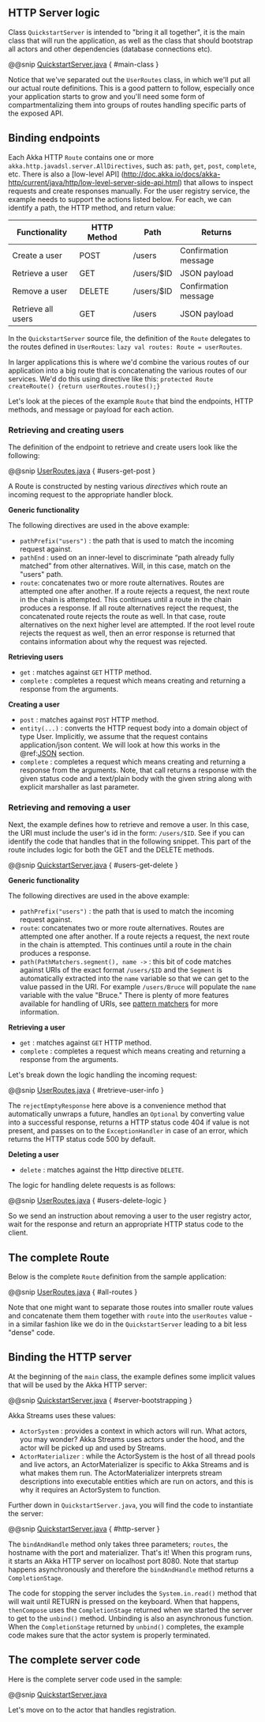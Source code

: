 HTTP Server logic
-----------------

Class `QuickstartServer` is intended to "bring it all together", it is the main class that will run the application, as well 
as the class that should bootstrap all actors and other dependencies (database connections etc). 

@@snip [QuickstartServer.java]($g8src$/java/com/lightbend/akka/http/sample/QuickstartServer.java) { #main-class }

Notice that we've separated out the `UserRoutes` class, in which we'll put all our actual route definitions.
This is a good pattern to follow, especially once your application starts to grow and you'll need some form of 
compartmentalizing them into groups of routes handling specific parts of the exposed API.


## Binding endpoints

Each Akka HTTP `Route` contains one or more `akka.http.javadsl.server.AllDirectives`, such as:
`path`, `get`, `post`, `complete`, etc. There is also a [low-level API]
(http://doc.akka.io/docs/akka-http/current/java/http/low-level-server-side-api.html) that allows
to inspect requests and create responses manually. For the user registry service, the example needs
to support the actions listed below. For each, we can identify a path, the HTTP method, and return value:

| Functionality      | HTTP Method | Path       | Returns              |
|--------------------|-------------|------------|----------------------|
| Create a user      | POST        | /users     | Confirmation message |
| Retrieve a user    | GET         | /users/$ID | JSON payload         |
| Remove a user      | DELETE      | /users/$ID | Confirmation message |
| Retrieve all users | GET         | /users     | JSON payload         |

In the `QuickstartServer` source file, the definition of the `Route` delegates to the routes defined in `UserRoutes`:
`lazy val routes: Route = userRoutes`.

In larger applications this is where we'd combine the various routes of our application into a big route that is concatenating
the various routes of our services. We'd do this using directive like this:
` protected Route createRoute() {return userRoutes.routes();} `

Let's look at the pieces of the example `Route` that bind the endpoints, HTTP methods, and message or payload
for each action.

### Retrieving and creating users

The definition of the endpoint to retrieve and create users look like the following:

@@snip [UserRoutes.java]($g8src$/java/com/lightbend/akka/http/sample/UserRoutes.java) { #users-get-post }

A Route is constructed by nesting various *directives* which route an incoming request to the appropriate handler block.

**Generic functionality**

The following directives are used in the above example:

* `pathPrefix("users")` : the path that is used to match the incoming request against.
* `pathEnd` : used on an inner-level to discriminate “path already fully matched” from other alternatives. Will, in this 
case, match on the "users" path.
* `route`: concatenates two or more route alternatives. Routes are attempted one after another. If a route rejects a request,
the next route in the chain is attempted. This continues until a route in the chain produces a response. If all route
alternatives reject the request, the concatenated route rejects the route as well. In that case, route alternatives on
the next higher level are attempted. If the root level route rejects the request as well, then an error response is
returned that contains information about why the request was rejected.

**Retrieving users**

* `get` : matches against `GET` HTTP method.
* `complete` : completes a request which means creating and returning a response from the arguments.

**Creating a user**

* `post` : matches against `POST` HTTP method.
* `entity(...)` : converts the HTTP request body into a domain object of type User. Implicitly, we assume that
the request contains application/json content. We will look at how this works in the @ref:[JSON](json.md) section.
* `complete` : completes a request which means creating and returning a response from the arguments. Note, that call 
returns a response with the given status code and a text/plain body with the given string along with explicit
marshaller as last parameter.

### Retrieving and removing a user

Next, the example defines how to retrieve and remove a user. In this case, the URI must include the user's id in
the form: `/users/$ID`. See if you can identify the code that handles that in the following snippet. This part of the route
includes logic for both the GET and the DELETE methods.

@@snip [QuickstartServer.java]($g8src$/java/com/lightbend/akka/http/sample/UserRoutes.java) { #users-get-delete }

**Generic functionality**

The following directives are used in the above example:

* `pathPrefix("users")` : the path that is used to match the incoming request against.
* `route`: concatenates two or more route alternatives. Routes are attempted one after another. If a route rejects a
request, the next route in the chain is attempted. This continues until a route in the chain produces a response.
* `path(PathMatchers.segment(), name ->` : this bit of code matches against URIs of the exact format `/users/$ID` and the
`Segment` is automatically extracted into the `name` variable so that we can get to the value passed in the URI.
For example `/users/Bruce` will populate the `name` variable with the value "Bruce." There is plenty of more features
available for handling of URIs, see
[pattern matchers](http://doc.akka.io/docs/akka-http/current/java/http/routing-dsl/path-matchers.html#basic-pathmatchers)
for more information.

**Retrieving a user**

* `get` : matches against `GET` HTTP method.
* `complete` : completes a request which means creating and returning a response from the arguments.

Let's break down the logic handling the incoming request:

@@snip [UserRoutes.java]($g8src$/java/com/lightbend/akka/http/sample/UserRoutes.java) { #retrieve-user-info }

The `rejectEmptyResponse` here above is a convenience method that automatically unwraps a future, handles an `Optional`
by converting value into a successful response, returns a HTTP status code 404 if value is not present, and passes on to the
`ExceptionHandler` in case of an error, which returns the HTTP status code 500 by default.

**Deleting a user**

* `delete` : matches against the Http directive `DELETE`.

The logic for handling delete requests is as follows:

@@snip [UserRoutes.java]($g8src$/java/com/lightbend/akka/http/sample/UserRoutes.java) { #users-delete-logic }

So we send an instruction about removing a user to the user registry actor, wait for the response and return an
appropriate HTTP status code to the client.


## The complete Route

Below is the complete `Route` definition from the sample application:

@@snip [UserRoutes.java]($g8src$/java/com/lightbend/akka/http/sample/UserRoutes.java) { #all-routes }

Note that one might want to separate those routes into smaller route values and concatenate them them together with 
`route` into the `userRoutes` value - in a similar fashion like we do in the `QuickstartServer` leading to a bit less "dense" code.

## Binding the HTTP server

At the beginning of the `main` class, the example defines some implicit values that will be used by the Akka HTTP server:

@@snip [QuickstartServer.java]($g8src$/java/com/lightbend/akka/http/sample/QuickstartServer.java) { #server-bootstrapping }

Akka Streams uses these values:

* `ActorSystem` : provides a context in which actors will run. What actors, you may wonder? Akka Streams uses actors
 under the hood, and the actor will be picked up and used by Streams.
* `ActorMaterializer` : while the ActorSystem is the host of all thread pools and live actors, an ActorMaterializer
is specific to Akka Streams and is what makes them run. The ActorMaterializer interprets stream descriptions into
executable entities which are run on actors, and this is why it requires an ActorSystem to function.

Further down in `QuickstartServer.java`, you will find the code to instantiate the server:

@@snip [QuickstartServer.java]($g8src$/java/com/lightbend/akka/http/sample/QuickstartServer.java) { #http-server }

The `bindAndHandle` method only takes three parameters; `routes`, the hostname with the port and materializer. 
That's it! When this program runs, it starts an Akka HTTP server on localhost port 8080. Note that startup happens
asynchronously and therefore the `bindAndHandle` method returns a `CompletionStage`.

The code for stopping the server includes the `System.in.read()` method that will wait until RETURN is pressed on
the keyboard. When that happens, `thenCompose` uses the `CompletionStage` returned when we started the server to get 
to the `unbind()` method. Unbinding is also an asynchronous function. When the `CompletionStage` returned by `unbind()`
 completes, the example code makes sure that the actor system is properly terminated.

## The complete server code

Here is the complete server code used in the sample:

@@snip [QuickstartServer.java]($g8src$/java/com/lightbend/akka/http/sample/QuickstartServer.java)

Let's move on to the actor that handles registration.
